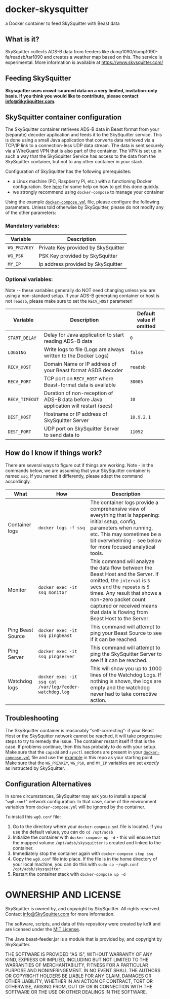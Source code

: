 # docker-skysquitter
 a Docker container to feed SkySquitter with Beast data

## What is it?
SkySquitter collects ADS-B data from feeders like dump1090/dump1090-fa/readsb/tar1090 and creates a weather map based on this. The service is experimental. More information is available at https://www.skysquitter.com/

## Feeding SkySquitter
**Skysquitter uses crowd-sourced data on a very limited, invitation-only basis. If you think you would like to contribute, please contact info@SkySquitter.com.**

## SkySquitter container configuration

The SkySquitter container retrieves ADS-B data in Beast format from your (separate) decoder application and feeds it to the SkySquitter service.
This is done using a small Java application that converts data retrieved via a TCP/IP link to a connection-less UDP data stream.
The data is sent securely via a WireGuard VPN that is also part of the container. The VPN is set up in such a way that the SkySquitter Service has access to the data from the SkySquitter container, but not to any other container in your stack.

Configuration of SkySquitter has the following prerequisites:
- a Linux machine (PC, Raspberry Pi, etc.) with a functioning Docker configuration. See [here](https://github/com/sdr-enthusiasts/docker-install) for some help on how to get this done quickly.
- we strongly recommend using `docker-compose` to manage your container

Using the example [`docker-compose.yml`](docker-compose.yml) file, please configure the following parameters. Unless told otherwise by SkySquitter, please do not modify any of the other parameters:

### Mandatory variables:
| Variable     | Description                                                 |
|--------------|-------------------------------------------------------------|
| `WG_PRIVKEY` | Private Key provided by SkySquitter                         |
| `WG_PSK`     | PSK Key provided by SkySquitter                             |
| `MY_IP`      | Ip address provided by SkySquitter                          |


### Optional variables:
Note -- these variables generally do NOT need changing unless you are using a non-standard setup.
If your ADS-B generating container or host is not `readsb`, please make sure to set the `RECV_HOST` parameter!

| Variable       | Description                                                                         | Default value if omitted |
|----------------|-------------------------------------------------------------------------------------|--------------------------|
| `START_DELAY`  | Delay for Java application to start reading ADS-B data                              | `0`                      |
| `LOGGING`      | Write logs to file (Logs are always written to the Docker Logs)                     | `false`                  |
| `RECV_HOST`    | Domain Name or IP address of your Beast format ASDB decoder                         | `readsb`                 |
| `RECV_PORT`    | TCP port on `RECV_HOST` where Beast-format data is available                        | `30005`                  |
| `RECV_TIMEOUT` | Duration of non-reception of ADS-B data before Java application will restart (secs) | `10`                     |
| `DEST_HOST`    | Hostname or IP address of SkySquitter Server                                        | `10.9.2.1`               |
| `DEST_PORT`    | UDP port on SkySquitter Server to send data to                                      | `11092`                  |

## How do I know if things work?
There are several ways to figure out if things are working.
Note - in the commands below, we are assuming that your SkySquitter container is named `ssq`. If you named it differently, please adapt the command accordingly.

| What              | How                                                    | Description                                                                                                                                                                                                                                                                        |
|-------------------|--------------------------------------------------------|------------------------------------------------------------------------------------------------------------------------------------------------------------------------------------------------------------------------------------------------------------------------------------|
| Container logs    | `docker logs -f ssq`                                   | The container logs provide a comprehensive view of everything that is happening: initial setup, config, parameters when running, etc. This may sometimes be a bit overwhelming - see below for more focused analytical tools.                                                      |
| Monitor           | `docker exec -it ssq monitor`                          | This command will analyze the data flow between the Beast Host and the Server. If omitted, the `interval` is `3` secs and the `repeats` is `5` times. Any result that shows a non-zero packet count captured or received means that data is flowing from Beast Host to the Server. |
| Ping Beast Source | `docker exec -it ssq pingbeast`                        | This command will attempt to ping your Beast Source to see if it can be reached.                                                                                                                                                                                                   |
| Ping Server       | `docker exec -it ssq pingserver`                       | This command will attempt to ping the SkySquitter Server to see if it can be reached.                                                                                                                                                                                              |
| Watchdog logs     | `docker exec -it ssq cat /var/log/feeder-watchdog.log` | This will show you up to 1000 lines of the Watchdog Logs. If nothing is shown, the logs are empty and the watchdog never had to take corrective action.                                                                                                                            |

## Troubleshooting
The SkySquitter container is reasonably "self-correcting": if your Beast Host or the SkySquitter network cannot be reached, it will take progressive steps to try to remedy the issue.
The container restart itself if that is the case.
If problems continue, then this has probably to do with your setup. Make sure that the `capadd` and `sysctl` sections are present in your [`docker-compose.yml`](docker-compose.yml) file and use the [example](docker-compose.yml) in this repo as your starting point.
Make sure that the `WG_PRIVKEY`, `WG_PSK`, and `MY_IP` variables are set *exactly* as instructed by SkySquitter.

## Configuration Alternatives

In some circumstances, SkySquitter may ask you to install a special "`wg0.conf`" network configuration.
In that case, some of the environment variables from `docker-compose.yml` will be ignored by the container.

To install this `wg0.conf` file:
1. Go to the directory where your `docker-compose.yml` file is located. If you use the default values, you can do `cd /opt/adsb`
2. Initialize the container with `docker-compose up -d` - this will ensure that the mapped volume `/opt/adsb/skysquitter` is created and linked to the container.
3. Immediately stop the container again with `docker-compose stop ssq`
4. Copy the `wg0.conf` file into place. If the file is in the home directory of your local machine, you can do this with `sudo cp ~/wg0.conf /opt/adsb/skysquitter`
5. Restart the container stack with `docker-compose up -d`

# OWNERSHIP AND LICENSE
SkySquitter is owned by, and copyright by SkySquitter. All rights reserved.
Contact info@SkySquitter.com for more information.

The software, scripts, and data of this repository were created by kx1t and are licensed under the [MIT License](LICENSE).

The Java beast-feeder.jar is a module that is provided by, and copyright by SkySquitter.

THE SOFTWARE IS PROVIDED "AS IS", WITHOUT WARRANTY OF ANY KIND, EXPRESS OR IMPLIED, INCLUDING BUT NOT LIMITED TO THE WARRANTIES OF MERCHANTABILITY, FITNESS FOR A PARTICULAR PURPOSE AND NONINFRINGEMENT. IN NO EVENT SHALL THE AUTHORS OR COPYRIGHT HOLDERS BE LIABLE FOR ANY CLAIM, DAMAGES OR OTHER LIABILITY, WHETHER IN AN ACTION OF CONTRACT, TORT OR OTHERWISE, ARISING FROM, OUT OF OR IN CONNECTION WITH THE SOFTWARE OR THE USE OR OTHER DEALINGS IN THE SOFTWARE.
